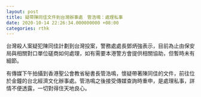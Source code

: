 ```yaml
---
layout: post
title: 疑帶陳同佳文件到台灣辦事處　管浩鳴：處理私事　
date: 2020-10-14 22:26:34.000000000 +08:00
categories: rthk
---
```


台灣殺人案疑犯陳同佳計劃到台灣投案，警務處處長鄧炳強表示，目前為止由保安局與相關對口單位磋商如何處理，如有需要本港警方會提供相關協助，但暫時未有細節。

有傳媒下午拍攝到香港聖公會教省秘書長管浩鳴，懷疑帶著陳同佳的文件，前往位於金鐘的台北經濟文化辦事處。管浩鳴之後接受傳媒查詢時重申，是處理私事，詳情不便透露，一切對得住天地良心。
